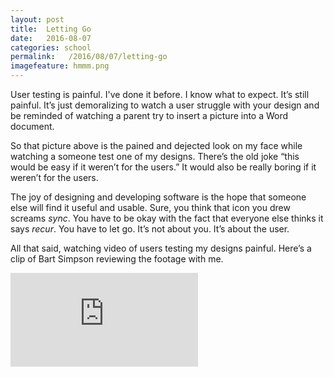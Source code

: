 ```yaml
---
layout: post
title:  Letting Go
date:   2016-08-07
categories: school
permalink:   /2016/08/07/letting-go
imagefeature: hmmm.png
---
```

User testing is painful. I've done it before. I know what to expect. It’s still painful. It’s just demoralizing to watch a user struggle with your design and be reminded of watching a parent try to insert a picture into a Word document.

So that picture above is the pained and dejected look on my face while watching a someone test one of my designs. There’s the old joke “this would be easy if it weren’t for the users.” It would also be really boring if it weren’t for the users.

The joy of designing and developing software is the hope that someone else will find it useful and usable. Sure, you think that icon you drew screams *sync*. You have to be okay with the fact that everyone else thinks it says *recur*. You have to let go. It’s not about you. It’s about the user.

All that said, watching video of users testing my designs painful. Here’s a clip of Bart Simpson reviewing the footage with me.


<iframe src="https://www.youtube.com/embed/1tFDsL_mwBY" frameborder="0" allowfullscreen></iframe>
